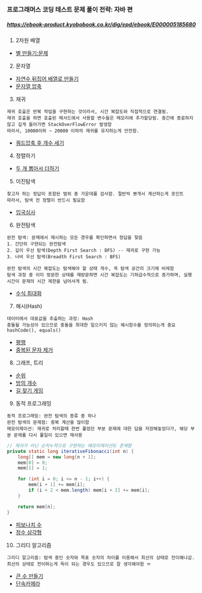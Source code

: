### 프로그래머스 코딩 테스트 문제 풀이 전략: 자바 편
##### https://ebook-product.kyobobook.co.kr/dig/epd/ebook/E000005185680



1. 2차원 배열
- [별 만들기:문제](https://school.programmers.co.kr/learn/courses/30/lessons/87377)

2. 문자열
- [자연수 뒤집어 배열로 만들기](https://school.programmers.co.kr/learn/courses/30/lessons/12932)
- [문자열 압축](https://school.programmers.co.kr/learn/courses/30/lessons/60057)

3. 재귀
```
재귀 호출은 반복 작업을 구현하는 것이라서, 시간 복잡도와 직접적으로 연결됨.
재귀 호출을 하면 호출된 메서드에서 사용할 변수들은 메모리에 추가할당됨. 중간에 종료하지 않고 깊게 들어가면 StackOverFlowError 발생함
따라서, 10000이하 ~ 20000 이하의 재귀를 유지하는게 안전함.
```
- [쿼드압축 후 개수 세기](https://school.programmers.co.kr/learn/courses/30/lessons/68936)

4. 정렬하기
- [두 개 뽑아서 더하기](https://school.programmers.co.kr/learn/courses/30/lessons/68644)

5. 이진탐색
```
찾고자 하는 정답이 포함된 범위 중 가운데를 검사함. 절반씩 뽀개서 계산하는게 포인트
따라서, 탐색 전 정렬이 반드시 필요함
```
- [입국심사](https://school.programmers.co.kr/learn/courses/30/lessons/43238)

6. 완전탐색
```
완전 탐색: 문제에서 제시하는 모든 경우를 확인하면서 정답을 찾음
1. 간단히 구현되는 완전탐색
2. 깊이 우선 탐색(Depth First Search : DFS) -- 재귀로 구현 가능
3. 너비 우선 탐색(Breadth First Search : BFS)

완전 탐색의 시간 복잡도는 탐색해야 할 상태 개수, 즉 탐색 공간의 크기에 비례함
탐색 과정 중 이미 방문한 상태를 재방문하면 시간 복잡도는 기하급수적으로 증가하며, 실행 시간이 문제의 시간 제한을 넘어서게 됨.
```
- [수식 최대화](https://school.programmers.co.kr/learn/courses/30/lessons/67257)

7. 해시(Hash)
```
데이터에서 대표값을 추출하는 과정: Hash
충돌될 가능성이 있으므로 충돌을 최대한 일으키지 않는 해시함수를 정의하는게 중요
hashCode(), equals()
```
- [평행](https://school.programmers.co.kr/learn/courses/30/lessons/120875)
- [중복된 문자 제거](https://school.programmers.co.kr/learn/courses/30/lessons/120888)

8. 그래프, 트리
- [순위](https://school.programmers.co.kr/learn/courses/30/lessons/49191)
- [방의 개수](https://school.programmers.co.kr/learn/courses/30/lessons/49190)
- [길 찾기 게임](https://school.programmers.co.kr/learn/courses/30/lessons/42892)

9. 동적 프로그래밍
```
동적 프로그래밍: 완전 탐색의 종류 중 하나
완전 탐색의 문제점: 중복 계산을 많이함
메모이제이션: 재귀로 처리할때 한번 풀었던 부분 문제에 대한 답을 저장해놓았다가, 해당 부분 문제를 다시 풀일이 있으면 재사용
```
```java
// 재귀가 아닌 순차누적으로 구현하는 메모이제이션도 존재함
private static long iterativeFibonacci(int n) {
    long[] mem = new long[n + 1];
    mem[0] = 0;
    mem[1] = 1;

    for (int i = 0; i <= n - 1; i++) {
        mem[i + 1] += mem[i];
        if (i + 2 < mem.length) mem[i + 2] += mem[i];
    }

    return mem[n];
}
```
- [피보나치 수](https://school.programmers.co.kr/learn/courses/30/lessons/12945)
- [정수 삼각형](https://school.programmers.co.kr/learn/courses/30/lessons/43105)

10. 그리디 알고리즘
```
그리디 알고리즘: 탐색 중인 숫자와 목표 숫자의 차이를 이용해서 최선의 상태로 전이해나감.
최선의 상태로 전이하는게 독이 되는 경우도 있으므로 잘 생각해야함 ㅠ
```
- [큰 수 만들기](https://school.programmers.co.kr/learn/courses/30/lessons/42883)
- [단속카메라](https://school.programmers.co.kr/learn/courses/30/lessons/42884)